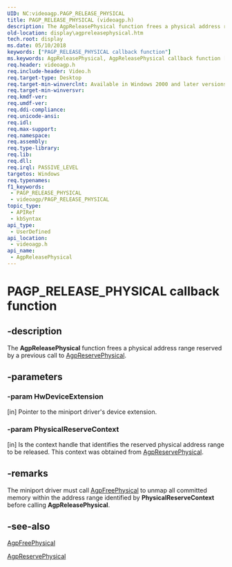 ```yaml
---
UID: NC:videoagp.PAGP_RELEASE_PHYSICAL
title: PAGP_RELEASE_PHYSICAL (videoagp.h)
description: The AgpReleasePhysical function frees a physical address range reserved by a previous call to AgpReservePhysical.
old-location: display\agpreleasephysical.htm
tech.root: display
ms.date: 05/10/2018
keywords: ["PAGP_RELEASE_PHYSICAL callback function"]
ms.keywords: AgpReleasePhysical, AgpReleasePhysical callback function [Display Devices], PAGP_RELEASE_PHYSICAL, PAGP_RELEASE_PHYSICAL callback, VideoPort_Functions_427923a7-3205-41a7-a470-dbc7d531e47f.xml, display.agpreleasephysical, videoagp/AgpReleasePhysical
req.header: videoagp.h
req.include-header: Video.h
req.target-type: Desktop
req.target-min-winverclnt: Available in Windows 2000 and later versions of the Windows operating systems.
req.target-min-winversvr: 
req.kmdf-ver: 
req.umdf-ver: 
req.ddi-compliance: 
req.unicode-ansi: 
req.idl: 
req.max-support: 
req.namespace: 
req.assembly: 
req.type-library: 
req.lib: 
req.dll: 
req.irql: PASSIVE_LEVEL
targetos: Windows
req.typenames: 
f1_keywords:
 - PAGP_RELEASE_PHYSICAL
 - videoagp/PAGP_RELEASE_PHYSICAL
topic_type:
 - APIRef
 - kbSyntax
api_type:
 - UserDefined
api_location:
 - videoagp.h
api_name:
 - AgpReleasePhysical
---
```


# PAGP_RELEASE_PHYSICAL callback function


## -description

The <b>AgpReleasePhysical</b> function frees a physical address range reserved by a previous call to <a href="/windows-hardware/drivers/ddi/videoagp/nc-videoagp-pagp_reserve_physical">AgpReservePhysical</a>.

## -parameters

### -param HwDeviceExtension 

[in]
Pointer to the miniport driver's device extension.

### -param PhysicalReserveContext 

[in]
Is the context handle that identifies the reserved physical address range to be released. This context was obtained from <a href="/windows-hardware/drivers/ddi/videoagp/nc-videoagp-pagp_reserve_physical">AgpReservePhysical</a>.

## -remarks

The miniport driver must call <a href="/windows-hardware/drivers/ddi/videoagp/nc-videoagp-pagp_free_physical">AgpFreePhysical</a> to unmap all committed memory within the address range identified by <b>PhysicalReserveContext</b> before calling <b>AgpReleasePhysical</b>.

## -see-also

<a href="/windows-hardware/drivers/ddi/videoagp/nc-videoagp-pagp_free_physical">AgpFreePhysical</a>



<a href="/windows-hardware/drivers/ddi/videoagp/nc-videoagp-pagp_reserve_physical">AgpReservePhysical</a>
